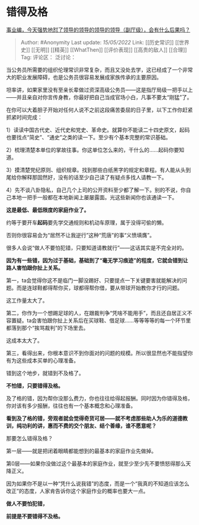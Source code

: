 # 错得及格
[事业编，今天强势地怼了领导的领导的领导的领导（副厅级），会有什么后果吗？](https://www.zhihu.com/question/525625859/answer/2491391142)

> Author: #Anonymity
> Last update: *15/05/2022*
> Link: [[历史常识]] [[世界史]] [[无明]] [[精英]] [[WhatThen]] [[评价表现]] [[高贵的敌人]] [[合理]]
> Tag:
> 评论区：
> 泛讨论：

当公务员所需要的组织伦理常识非常复杂，而且又没处去学，这已经成了一个非常大的职业发展障碍，也是公务员很容易发展成家族传承的主要原因。

坦率讲，如果家里没有至亲长辈做过资深高级公务员——这是指厅局级一把手以上——并且亲自对你言传身教，你最好把自己当成官场小白，凡事不要太“刚猛”了。

在你可以大着胆子开始对任何人说不之前这段痛苦委屈的日子里，以下工作你赶紧抓紧时间完成：

1）读读中国古代史、近代史和党史、革命史。就算你不能读二十四史原文，起码也要找点“简史”、“通史”之类的读一下。至少有个基本完整的常识基础。

2）梳理清楚本单位的掌故往事。你这单位怎么来的，干什么的……起码你要知道。

3）摸清楚党纪原则、组织规章。找到那些白纸黑字的规定和章程。有人能从头到尾给你解释那固然好，没有的话至少自己读了有疑点多找人请教一下。

4）先不谈八卦隐私，自己几个上司的公开资料至少都了解一下。别的不说，你自己本地一把手一般都在本地新闻上屡屡露面。光这些新闻你也该通读一下。

**这是最低、最低限度的家庭作业了。**

约等于要开车**起码**要先学交通规则和机动车原理，属于没得可偷的懒。

否则你很容易会为“居然不让我逆行”这种“荒唐”的事“义愤填膺”。

很多人会说“做人不要怕犯错，只要知道请教就行”——这话其实是不完全对的。

**因为有一些错，因为过于基础，基础到了“毫无学习痕迹”的程度，它就会错到让路人害怕跟你扯上关系。**

第一，ta会觉得你这不是临门一脚没踢好、只要提点一下关键要害就能解决的问题。而是连球鞋都得帮你买，球都得帮你借，要从带球开始教你才行的问题。

这工作量太大了。

第二，你作为一个想踢足球的人，在跟裁判争“凭啥不能用手”，而且还自居正义不容置疑。ta会害怕跟你扯上关系后在买球鞋、借足球……等等等等的每一个环节里都落到那个“挨骂裁判”的下场里去。

这成本太大了。

第三，看得出来，你根本意识不到你面对的问题的规模。所以很显然也不能指望你有为这些成本买单的心理准备。

错到这个地步，就错到不及格了。

**不怕错，只要错得及格。**

及了格的错，因为帮你没那么费力，你也往往给得起报酬。同时因为你错得及格，你对该有多少报酬，往往也有一个基本概念和心理准备。

**看到及了格的错，旁观者就会觉得奇货可居——就不考虑那些助人为乐的道德教训，纯功利的讲，惠而不费的交个朋友、结个善缘，谁不愿意呢？**

那要怎么错得及格？

第一层——就是把闭着眼睛都能想到的最基本的家庭作业先做掉。

第0层——如果你没做过这个最基本的家庭作业，就至少至少先不要愤怒得那么天降正义。

因为如果你不是以一种“凭什么说我错”的态度，而是一个“我真的不知道应该怎么改正”的态度，人家肯告诉你这个家庭作业的概率也要大一点。

**做人不要怕犯错，**

**前提是不要错得不及格。**
